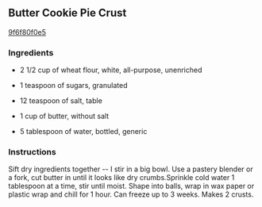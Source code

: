 ## Butter Cookie Pie Crust

[9f6f80f0e5](http://www.food.com/recipe/butter-cookie-pie-crust-452947)

### Ingredients

 - 2 1/2 cup of wheat flour, white, all-purpose, unenriched

 - 1 teaspoon of sugars, granulated

 - 12 teaspoon of salt, table

 - 1 cup of butter, without salt

 - 5 tablespoon of water, bottled, generic

### Instructions

Sift dry ingredients together -- I stir in a big bowl. Use a pastery blender or a fork, cut butter in until it looks like dry crumbs.Sprinkle cold water 1 tablespoon at a time, stir until moist. Shape into balls, wrap in wax paper or plastic wrap and chill for 1 hour. Can freeze up to 3 weeks. Makes 2 crusts.